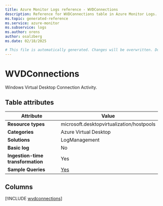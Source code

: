 ```yaml
---
title: Azure Monitor Logs reference - WVDConnections
description: Reference for WVDConnections table in Azure Monitor Logs.
ms.topic: generated-reference
ms.service: azure-monitor
ms.subservice: logs
ms.author: orens
author: osalzberg
ms.date: 02/18/2025

# This file is automatically generated. Changes will be overwritten. Do not change this file directly.
---
```


# WVDConnections

Windows Virtual Desktop Connection Activity.


## Table attributes

|Attribute|Value|
|---|---|
|**Resource types**|microsoft.desktopvirtualization/hostpools|
|**Categories**|Azure Virtual Desktop|
|**Solutions**| LogManagement|
|**Basic log**|No|
|**Ingestion-time transformation**|Yes|
|**Sample Queries**|[Yes](/azure/azure-monitor/reference/queries/wvdconnections)|



## Columns
  
[!INCLUDE [wvdconnections](~/reusable-content/ce-skilling/azure/includes/azure-monitor/reference/tables/wvdconnections-include.md)]
